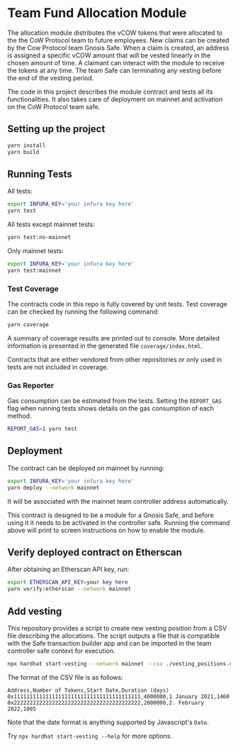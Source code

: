 # Team Fund Allocation Module

The allocation module distributes the vCOW tokens that were allocated to the the CoW Protocol team to future employees.
New claims can be created by the Cow Protocol team Gnosis Safe.
When a claim is created, an address is assigned a specific vCOW amount that will be vested linearly in the chosen amount of time.
A claimant can interact with the module to receive the tokens at any time.
The team Safe can terminating any vesting before the end of the vesting period.

The code in this project describes the module contract and tests all its functionalities.
It also takes care of deployment on mainnet and activation on the CoW Protocol team safe.


## Setting up the project

```sh
yarn install
yarn build
```

## Running Tests

All tests:

```sh
export INFURA_KEY='your infura key here'
yarn test
```

All tests except mainnet tests:

```sh
yarn test:no-mainnet
```

Only mainnet tests:

```sh
export INFURA_KEY='your infura key here'
yarn test:mainnet
```

### Test Coverage

The contracts code in this repo is fully covered by unit tests.
Test coverage can be checked by running the following command:

```sh
yarn coverage
```

A summary of coverage results are printed out to console. More detailed information is presented in the generated file `coverage/index.html`.

Contracts that are either vendored from other repositories or only used in tests are not included in coverage.

### Gas Reporter

Gas consumption can be estimated from the tests. Setting the `REPORT_GAS` flag when running tests shows details on the gas consumption of each method.

```sh
REPORT_GAS=1 yarn test
```

## Deployment

The contract can be deployed on mainnet by running:

```sh
export INFURA_KEY='your infura key here'
yarn deploy --network mainnet
```

It will be associated with the mainnet team controller address automatically.

This contract is designed to be a module for a Gnosis Safe, and before using it it needs to be activated in the controller safe.
Running the command above will print to screen instructions on how to enable the module.

## Verify deployed contract on Etherscan

After obtaining an Etherscan API key, run:

```sh
export ETHERSCAN_API_KEY=your key here
yarn verify:etherscan --network mainnet
```

## Add vesting

This repository provides a script to create new vesting position from a CSV file describing the allocations.
The script outputs a file that is compatible with the Safe transaction builder app and can be imported in the team controller safe context for execution. 

```sh
npx hardhat start-vesting --network mainnet --csv ./vesting_positions.csv
```

The format of the CSV file is as follows:

```csv
Address,Number of Tokens,Start Date,Duration (days)
0x1111111111111111111111111111111111111111,4000000,1 January 2021,1460
0x2222222222222222222222222222222222222222,2000000,2. February 2022,1095
```

Note that the date format is anything supported by Javascript's `Date`.

Try `npx hardhat start-vesting --help` for more options.
